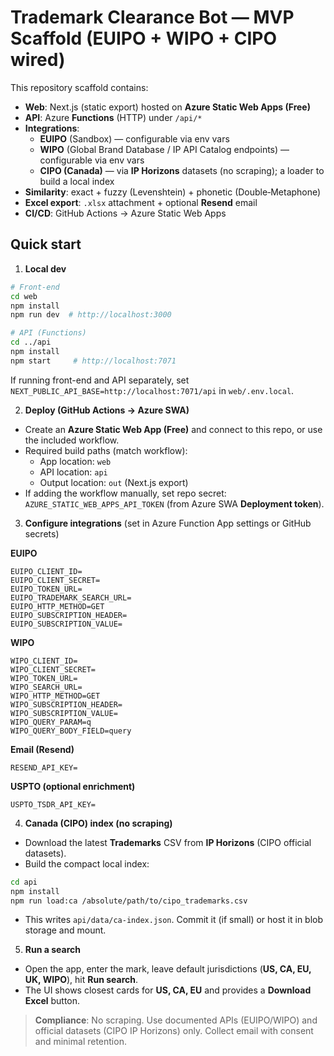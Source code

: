 
# Trademark Clearance Bot — MVP Scaffold (EUIPO + WIPO + CIPO wired)

This repository scaffold contains:

- **Web**: Next.js (static export) hosted on **Azure Static Web Apps (Free)**
- **API**: Azure **Functions** (HTTP) under `/api/*`
- **Integrations**:
  - **EUIPO** (Sandbox) — configurable via env vars
  - **WIPO** (Global Brand Database / IP API Catalog endpoints) — configurable via env vars
  - **CIPO (Canada)** — via **IP Horizons** datasets (no scraping); a loader to build a local index
- **Similarity**: exact + fuzzy (Levenshtein) + phonetic (Double‑Metaphone)
- **Excel export**: `.xlsx` attachment + optional **Resend** email
- **CI/CD**: GitHub Actions → Azure Static Web Apps

## Quick start

1) **Local dev**
```bash
# Front-end
cd web
npm install
npm run dev  # http://localhost:3000

# API (Functions)
cd ../api
npm install
npm start     # http://localhost:7071
```

If running front-end and API separately, set `NEXT_PUBLIC_API_BASE=http://localhost:7071/api` in `web/.env.local`.

2) **Deploy (GitHub Actions → Azure SWA)**
- Create an **Azure Static Web App (Free)** and connect to this repo, or use the included workflow.
- Required build paths (match workflow):
  - App location: `web`
  - API location: `api`
  - Output location: `out` (Next.js export)
- If adding the workflow manually, set repo secret: `AZURE_STATIC_WEB_APPS_API_TOKEN` (from Azure SWA **Deployment token**).

3) **Configure integrations** (set in Azure Function App settings or GitHub secrets)

**EUIPO**
```
EUIPO_CLIENT_ID=
EUIPO_CLIENT_SECRET=
EUIPO_TOKEN_URL=
EUIPO_TRADEMARK_SEARCH_URL=
EUIPO_HTTP_METHOD=GET
EUIPO_SUBSCRIPTION_HEADER=
EUIPO_SUBSCRIPTION_VALUE=
```

**WIPO**
```
WIPO_CLIENT_ID=
WIPO_CLIENT_SECRET=
WIPO_TOKEN_URL=
WIPO_SEARCH_URL=
WIPO_HTTP_METHOD=GET
WIPO_SUBSCRIPTION_HEADER=
WIPO_SUBSCRIPTION_VALUE=
WIPO_QUERY_PARAM=q
WIPO_QUERY_BODY_FIELD=query
```

**Email (Resend)**
```
RESEND_API_KEY=
```

**USPTO (optional enrichment)**
```
USPTO_TSDR_API_KEY=
```

4) **Canada (CIPO) index (no scraping)**
- Download the latest **Trademarks** CSV from **IP Horizons** (CIPO official datasets).
- Build the compact local index:
```bash
cd api
npm install
npm run load:ca /absolute/path/to/cipo_trademarks.csv
```
- This writes `api/data/ca-index.json`. Commit it (if small) or host it in blob storage and mount.

5) **Run a search**
- Open the app, enter the mark, leave default jurisdictions (**US, CA, EU, UK, WIPO**), hit **Run search**.
- The UI shows closest cards for **US, CA, EU** and provides a **Download Excel** button.

> **Compliance**: No scraping. Use documented APIs (EUIPO/WIPO) and official datasets (CIPO IP Horizons) only. Collect email with consent and minimal retention.

